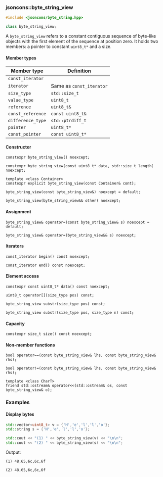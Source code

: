 ### jsoncons::byte_string_view

```c++
#include <jsoncons/byte_string.hpp>

class byte_string_view;
```
A `byte_string_view` refers to a constant contiguous sequence of byte-like objects with the first element of the sequence at position zero.
It  holds two members: a pointer to constant `uint8_t*` and a size.

#### Member types

Member type                         |Definition
------------------------------------|------------------------------
`const_iterator`|
`iterator`|Same as `const_iterator`
`size_type`|`std::size_t`
`value_type`|`uint8_t`
`reference`|`uint8_t&`
`const_reference`|`const uint8_t&`
`difference_type`|`std::ptrdiff_t`
`pointer`|`uint8_t*`
`const_pointer`|`const uint8_t*`

#### Constructor

    constexpr byte_string_view() noexcept;

    constexpr byte_string_view(const uint8_t* data, std::size_t length) noexcept;

    template <class Container>
    constexpr explicit byte_string_view(const Container& cont); 

    byte_string_view(const byte_string_view&) noexcept = default;

    byte_string_view(byte_string_view&& other) noexcept;

#### Assignment

    byte_string_view& operator=(const byte_string_view& s) noexcept = default;

    byte_string_view& operator=(byte_string_view&& s) noexcept;

#### Iterators

    const_iterator begin() const noexcept;

    const_iterator end() const noexcept;

#### Element access

    constexpr const uint8_t* data() const noexcept;

    uint8_t operator[](size_type pos) const; 

    byte_string_view substr(size_type pos) const;

    byte_string_view substr(size_type pos, size_type n) const;

#### Capacity

    constexpr size_t size() const noexcept;

#### Non-member functions

    bool operator==(const byte_string_view& lhs, const byte_string_view& rhs);

    bool operator!=(const byte_string_view& lhs, const byte_string_view& rhs);

    template <class CharT>
    friend std::ostream& operator<<(std::ostream& os, const byte_string_view& o);

### Examples

#### Display bytes

```c++
std::vector<uint8_t> v = {'H','e','l','l','o'};
std::string s = {'H','e','l','l','o'};

std::cout << "(1) " << byte_string_view(v) << "\n\n";
std::cout << "(2) " << byte_string_view(s) << "\n\n";
```

Output:
```
(1) 48,65,6c,6c,6f

(2) 48,65,6c,6c,6f
```
